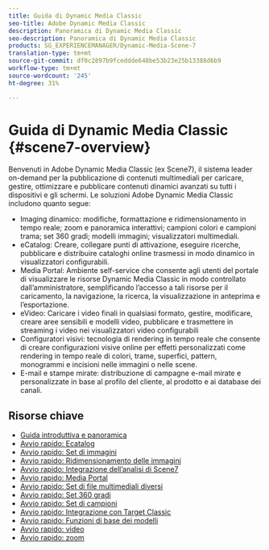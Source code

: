 ```yaml
---
title: Guida di Dynamic Media Classic
seo-title: Adobe Dynamic Media Classic
description: Panoramica di Dynamic Media Classic
seo-description: Panoramica di Dynamic Media Classic
products: SG_EXPERIENCEMANAGER/Dynamic-Media-Scene-7
translation-type: tm+mt
source-git-commit: df0c2897b9fceddde648be53b23e25b13388d6b9
workflow-type: tm+mt
source-wordcount: '245'
ht-degree: 31%

---
```



# Guida di Dynamic Media Classic {#scene7-overview}

Benvenuti in Adobe Dynamic Media Classic (ex Scene7), il sistema leader on-demand per la pubblicazione di contenuti multimediali per caricare, gestire, ottimizzare e pubblicare contenuti dinamici avanzati su tutti i dispositivi e gli schermi. Le soluzioni Adobe Dynamic Media Classic includono quanto segue:

* Imaging dinamico: modifiche, formattazione e ridimensionamento in tempo reale; zoom e panoramica interattivi; campioni colori e campioni trama; set 360 gradi; modelli immagini; visualizzatori multimediali.
* eCatalog: Creare, collegare punti di attivazione, eseguire ricerche, pubblicare e distribuire cataloghi online trasmessi in modo dinamico in visualizzatori configurabili.
* Media Portal: Ambiente self-service che consente agli utenti del portale di visualizzare le risorse Dynamic Media Classic in modo controllato dall’amministratore, semplificando l’accesso a tali risorse per il caricamento, la navigazione, la ricerca, la visualizzazione in anteprima e l’esportazione.
* eVideo: Caricare i video finali in qualsiasi formato, gestire, modificare, creare aree sensibili e modelli video, pubblicare e trasmettere in streaming i video nei visualizzatori video configurabili
* Configuratori visivi: tecnologia di rendering in tempo reale che consente di creare configurazioni visive online per effetti personalizzati come rendering in tempo reale di colori, trame, superfici, pattern, monogrammi e incisioni nelle immagini o nelle scene.
* E-mail e stampe mirate: distribuzione di campagne e-mail mirate e personalizzate in base al profilo del cliente, al prodotto e ai database dei canali.

## Risorse chiave

* [Guida introduttiva e panoramica](/help/scene7-platform-overview.md)
* [Avvio rapido: Ecatalog](/help/quick-start-ecatalog.md)
* [Avvio rapido: Set di immagini](/help/quick-start-image-sets.md)
* [Avvio rapido: Ridimensionamento delle immagini](/help/quick-start-image-sizing.md)
* [Avvio rapido: Integrazione dell’analisi di Scene7](/help/quick-start-integrating-scene7-analytics.md)
* [Avvio rapido: Media Portal](/help/quick-start-media-portal-administration.md)
* [Avvio rapido: Set di file multimediali diversi](/help/quick-start-mixed-media-sets.md)
* [Avvio rapido: Set 360 gradi](/help/quick-start-spin-sets.md)
* [Avvio rapido: Set di campioni](/help/quick-start-swatch-sets.md)
* [Avvio rapido: Integrazione con Target Classic](/help/quick-start-target-classic-integration.md)
* [Avvio rapido: Funzioni di base dei modelli](/help/quick-start-template-basics.md)
* [Avvio rapido: video](/help/quick-start-video.md)
* [Avvio rapido: zoom](/help/quick-start-zoom.md)

